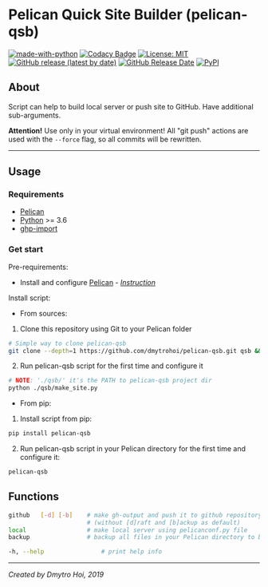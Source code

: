 # Pelican Quick Site Builder (pelican-qsb)

[![made-with-python](https://img.shields.io/badge/Made%20with-Python-1f425f.svg)](https://www.python.org/)
[![Codacy Badge](https://app.codacy.com/project/badge/Grade/a1731b1b39bc445c833b0be26daee4a3)](https://www.codacy.com/gh/dmytrohoi/pelican-qsb/dashboard?utm_source=github.com&amp;utm_medium=referral&amp;utm_content=dmytrohoi/pelican-qsb&amp;utm_campaign=Badge_Grade)
[![License: MIT](https://img.shields.io/badge/License-MIT-yellow.svg)](https://github.com/dmytrohoi/pelican-qsb/blob/master/LICENSE.md)
[![GitHub release (latest by date)](https://img.shields.io/github/v/release/dmytrohoi/pelican_makesite_script)](https://github.com/dmytrohoi/pelican-qsb/releases)
[![GitHub Release Date](https://img.shields.io/github/release-date/dmytrohoi/pelican_makesite_script)](https://github.com/dmytrohoi/pelican-qsb/releases)
[![PyPI](https://img.shields.io/pypi/v/pelican-qsb)](https://pypi.org/project/pelican-qsb/)

## About

Script can help to build local server or push site to GitHub. Have additional
sub-arguments.

**Attention!**
Use only in your virtual environment!
All "git push" actions are used with the `--force` flag, so all commits will be rewritten.

-----

## Usage

### Requirements

  - [Pelican](https://github.com/getpelican/pelican)
  - [Python](https://python.org) >= 3.6
  - [ghp-import](https://github.com/davisp/ghp-import)

### Get start

Pre-requirements:

  - Install and configure [Pelican](@getpelican) - _[Instruction](https://docs.getpelican.com/en/stable/install.html)_

Install script:

  - From sources:

 1. Clone this repository using Git to your Pelican folder

``` bash
# Simple way to clone pelican-qsb
git clone --depth=1 https://github.com/dmytrohoi/pelican-qsb.git qsb && rm -rf ./qsb/.git
```

 2. Run pelican-qsb script for the first time and configure it

``` bash
# NOTE: './qsb/' it's the PATH to pelican-qsb project dir
python ./qsb/make_site.py
```

  - From pip:

 1. Install script from pip:

``` bash
pip install pelican-qsb
```

 2. Run pelican-qsb script in your Pelican directory for the first time and configure it:

``` bash
pelican-qsb
```

## Functions

``` bash
github   [-d] [-b]    # make gh-output and push it to github repository
                      # (without [d]raft and [b]ackup as default)
local                 # make local server using pelicanconf.py file
backup                # backup all files in your Pelican directory to backup repository

-h, --help                # print help info
```

-----

_Created by Dmytro Hoi, 2019_
